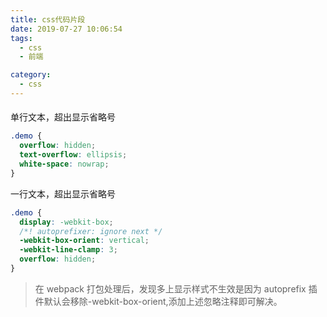 ```yaml
---
title: css代码片段
date: 2019-07-27 10:06:54
tags:
  - css
  - 前端

category:
  - css
---
```


####

单行文本，超出显示省略号

```css
.demo {
  overflow: hidden;
  text-overflow: ellipsis;
  white-space: nowrap;
}
```

一行文本，超出显示省略号

```css
.demo {
  display: -webkit-box;
  /*! autoprefixer: ignore next */
  -webkit-box-orient: vertical;
  -webkit-line-clamp: 3;
  overflow: hidden;
}
```

> 在 webpack 打包处理后，发现多上显示样式不生效是因为 autoprefix 插件默认会移除-webkit-box-orient,添加上述忽略注释即可解决。
